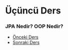 # Üçüncü Ders

### JPA Nedir? OOP Nedir? 

* [Önceki Ders](https://github.com/yildirim-murat/JavaTutorial/tree/ikinciDers)
* [Sonraki Ders](https://github.com/yildirim-murat/JavaTutorial/tree/sonDers)

